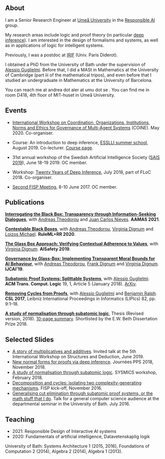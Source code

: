 ## About

I am a Senior Research Engineer at [Umeå University](https://www.umu.se/en/) in the [Responsible AI](https://www.umu.se/en/research/groups/responsible-artificial-intelligence/) group.

My research areas include logic and proof theory (in particular [deep inference](http://alessio.guglielmi.name/res/cos/index.html)). I am interested  in the design of formalisms and systems, as well as in applications of logic for intelligent systems.

Previously, I was a postdoc at [IRIF](https://www.irif.fr//en/index) (Univ. Paris Diderot).

I obtained a PhD from the University of Bath under the supervision of [Alessio Guglielmi][Alessio]. Before that, I did a MASt in Mathematics at the University of Cambridge (part iii of the mathematical tripos), and even before that I studied an undergraduate in Mathematics at the University of Barcelona.

You can reach me at andrea dot aler at umu dot se . You can find me in room D418, 4th floor of MIT-huset in Umeå University.

## Events

* [International Workshop on Coordination, Organizations, Institutions, Norms and Ethics for Governance of Multi-Agent Systems](https://coin-workshop.github.io/coine-2020-new-zealand/) (COINE).  May 2020. Co-organiser.

* Course: An introduction to deep inference, [ESSLLI summer school](http://esslli2019.folli.info/programme/logic-and-computation/), August 2019. Co-lecturer. [Course page](https://www.lix.polytechnique.fr/~lutz/orgs/ESSLLI2019-course.html).
 
* 31st annual workshop of the Swedish Artificial Intelligence Society ([SAIS 2019](https://sais2019.cs.umu.se/)), June 18-19 2019. OC member.

* Workshop: [Twenty Years of Deep Inference](https://www.lix.polytechnique.fr/~lutz/orgs/TYDI2018.html), July 2018, part of FLoC 2018. Co-organiser.

* [Second FISP Meeting](https://www.lix.polytechnique.fr/~lutz/orgs/FISP-workshop-June2017.html), 8-10 June 2017. OC member.

## Publications

**[Interrogating the Black Box: Transparency through Information-Seeking Dialogues](https://arxiv.org/abs/2102.04714)**, with [Andreas Theodorou][Andreas] and [Juan Carlos Nieves](https://people.cs.umu.se/jcnieves/). **AAMAS 2021**.

**[Contestable Black Boxes](https://arxiv.org/abs/2006.05133)**, with [Andreas Theodorou][Andreas], [Virginia Dignum][VD] and [Loizos Michael](https://cognition.ouc.ac.cy/loizos/). **RuleML+RR 2020**.

**[The Glass Box Approach: Verifying Contextual Adherence to Values](http://ceur-ws.org/Vol-2419/paper_18.pdf)**, with [Virginia Dignum][VD]. **AISafety 2019**.

**[Governance by Glass-Box: Implementing Transparent Moral Bounds for AI Behaviour](https://arxiv.org/abs/1905.04994)**, with [Andreas Theodorou][Andreas], [Frank Dignum](https://www.umu.se/en/staff/frank-dignum/) and [Virginia Dignum][VD]. **IJCAI’19**.

**[Subatomic Proof Systems: Splittable Systems](https://dl.acm.org/doi/10.1145/3173544)**, with [Alessio Guglielmi][Alessio]. **ACM Trans. Comput. Logic** 19, 1, Article 5 (January 2018). [ArXiv](https://arxiv.org/pdf/1703.10258.pdf).

**[Removing Cycles from Proofs](http://cs.bath.ac.uk/ag/p/RCP.pdf)**, with [Alessio Guglielmi][Alessio] and [Benjamin Ralph](https://people.bath.ac.uk/bdr25/).  **CSL 2017**, Leibniz International Proceedings in Informatics (LIPIcs) 82, pp. 9:1–18.

**[A study of normalisation through subatomic logic](http://cs.bath.ac.uk/ag/aat/phd.pdf)**, Thesis (Revised version, 2018). [10-page summary](https://aalertubella.github.io/pdfs/thesis-summary-andrea.pdf). Shortlisted by the E.W. Beth Dissertation Prize 2018.

[Andreas]: https://www.recklesscoding.com/
[VD]: https://people.cs.umu.se/virginia/
[Alessio]: http://alessio.guglielmi.name/

## Selected Slides

* [A story of multiplicatives and additives](https://aalertubella.github.io/pdfs/additivesmultiplicatives.pdf). Invited talk at the 5th International Workshop on Structures and Deduction, June 2019.
* [New normal forms for proofs via deep inference](https://aalertubella.github.io/pdfs/newnormal.pdf). Journées PPS 2018, November 2018.
* [A study of normalisation through subatomic logic](https://aalertubella.github.io/pdfs/astudy.pdf). SYSMICS workshop, February 2018.
* [Decomposition and cycles: isolating two complexity-generating mechanisms](https://aalertubella.github.io/pdfs/cycles.pdf). FISP kick-off, November 2016.
* [Generalising cut elimination through subatomic proof systems, or the math stuff that I do](https://aalertubella.github.io/pdfs/mathstuff.pdf). Talk for a general computer science audience at the departmental seminar in the University of Bath. July 2016.

## Teaching

* 2021: Responsible Design of Interactive AI systems
* 2020: Fundamentals of artificial intelligence, Datavetenskaplig logik

University of Bath: Systems Architecture 1 (2015, 2016), Foundations of Computation 2 (2014), Algebra 2 (2014), Algebra 1 (2013).
